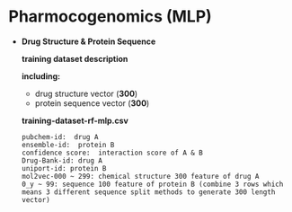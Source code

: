# Pharmocogenomics  (MLP)
* **Drug Structure & Protein Sequence**

	**training dataset description**  

	**including:**  
	* drug structure vector (**300**)   
	* protein sequence vector (**300**)  


	**training-dataset-rf-mlp.csv**
	```
	pubchem-id:  drug A
	ensemble-id:  protein B
	confidence score:  interaction score of A & B
	Drug-Bank-id: drug A
	uniport-id: protein B
	mol2vec-000 ~ 299: chemical structure 300 feature of drug A
	0_y ~ 99: sequence 100 feature of protein B (combine 3 rows which means 3 different sequence split methods to generate 300 length vector)
	```
